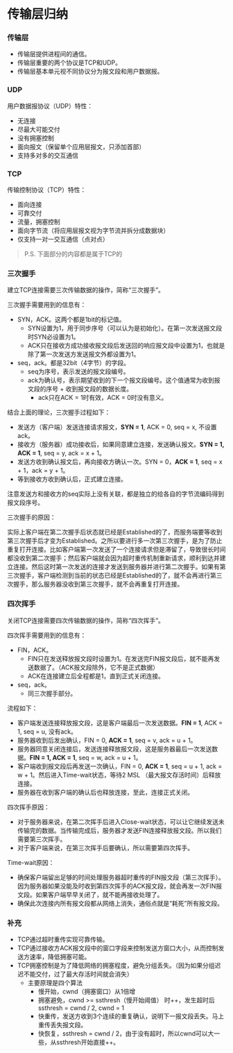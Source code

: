 # 传输层归纳

### 传输层

* 传输层提供进程间的通信。
* 传输层重要的两个协议是TCP和UDP。
* 传输层基本单元视不同协议分为报文段和用户数据报。



### UDP

用户数据报协议（UDP）特性：

* 无连接
* 尽最大可能交付
* 没有拥塞控制
* 面向报文（保留单个应用层报文，只添加首部）
* 支持多对多的交互通信



### TCP

传输控制协议（TCP）特性：

* 面向连接
* 可靠交付
* 流量，拥塞控制
* 面向字节流（将应用层报文视为字节流并拆分成数据块）
* 仅支持一对一交互通信（点对点）



> P.S. 下面部分的内容都是属于TCP的

### 三次握手

建立TCP连接需要三次传输数据的操作，简称“三次握手”。

三次握手需要用到的信息有：

* SYN，ACK。这两个都是1bit的标记值。
  * SYN设置为1，用于同步序号（可以认为是初始化）。在第一次发送报文段时SYN必设置为1。
  * ACK只在接收方成功接收报文段后发送回的响应报文段中设置为1，也就是除了第一次发送方发送报文外都设置为1。
* seq，ack。都是32bit（4字节）的字段。
  * seq为序号，表示发送的报文段编号。
  * ack为确认号，表示期望收到的下一个报文段编号。这个值通常为收到报文段的序号 + 收到报文段的数据长度。
    * ack只在ACK = 1时有效，ACK = 0时没有意义。

结合上面的理论，三次握手过程如下：

* 发送方（客户端）发送连接请求报文，**SYN = 1**, ACK = 0, seq = x, 不设置ack。
* 接收方（服务器）成功接收后，如果同意建立连接，发送确认报文。**SYN = 1, ACK = 1**, seq = y, ack = x + 1。
* 发送方收到确认报文后，再向接收方确认一次。SYN = 0，**ACK = 1**, seq = x + 1，ack = y + 1。
* 等到接收方收到确认后，正式建立连接。

注意发送方和接收方的seq实际上没有关联，都是独立的给各自的字节流编码得到报文段序号。

三次握手的原因：

实际上客户端在第二次握手后状态就已经是Established的了，而服务端要等收到第三次握手后才变为Established。之所以要进行多一次第三次握手，是为了防止重复打开连接。比如客户端第一次发送了一个连接请求但是滞留了，导致很长时间都没收到第二次握手；然后客户端就会因为超时重传机制重新请求，顺利到达并建立连接。然后这时第一次发送的连接才发送到服务器并进行第二次握手。如果有第三次握手，客户端检测到当前的状态已经是Established的了，就不会再进行第三次握手，那么服务器没收到第三次握手，就不会再重复打开连接。



### 四次挥手

关闭TCP连接需要四次传输数据的操作，简称“四次挥手”。

四次挥手需要用到的信息有：

* FIN，ACK。
  * FIN只在发送释放报文段时设置为1。在发送完FIN报文段后，就不能再发送数据了。（ACK报文段除外，它不是正式数据）
  * ACK在连接建立后全程都是1，直到正式关闭连接。
* seq，ack。
  * 同三次握手部分。

流程如下：

* 客户端发送连接释放报文段，这是客户端最后一次发送数据。**FIN = 1**, ACK = 1, seq = u, 没有ack。
* 服务器收到后发出确认，FIN = 0, **ACK = 1**, seq = v, ack = u + 1。
* 服务器同意关闭连接后，发送连接释放报文段，这是服务器最后一次发送数据。**FIN = 1, ACK = 1**, seq = w, ack = u + 1。
* 客户端收到报文段后再发送一次确认，FIN = 0, **ACK = 1**, seq = u + 1, ack = w + 1。然后进入Time-wait状态，等待2 MSL （最大报文存活时间）后释放连接。
* 服务器在收到客户端的确认后也释放连接，至此，连接正式关闭。

四次挥手原因：

* 对于服务器来说，在第二次挥手后进入Close-wait状态，可以让它继续发送未传输完的数据。当传输完成后，服务器才发送FIN连接释放报文段。所以我们需要第三次挥手。
* 对于客户端来说，在第三次挥手后要确认，所以需要第四次挥手。

Time-wait原因：

* 确保客户端留出足够的时间处理服务器超时重传的FIN报文段（第三次挥手）。因为服务器如果没能及时收到第四次挥手的ACK报文段，就会再发一次FIN报文段。如果客户端早早关闭了，就不能再接收处理了。
* 确保此次连接内所有报文段都从网络上消失，通俗点就是“耗死”所有报文段。



### 补充

* TCP通过超时重传实现可靠传输。
* TCP通过接收方ACK报文段中的窗口字段来控制发送方窗口大小，从而控制发送方速率，降低拥塞可能。
* TCP拥塞控制是为了降低网络的拥塞程度，避免分组丢失。（因为如果分组迟迟不能交付，过了最大存活时间就会消失）
  * 主要原理是四个算法
    * 慢开始，cwnd（拥塞窗口）从1倍增
    * 拥塞避免，cwnd >= ssthresh（慢开始阈值） 时++，发生超时后ssthresh = cwnd / 2, cwnd = 1
    * 快重传，发送方收到3个连续的重复确认，说明下一报文段丢失。马上重传丢失报文段。
    * 快恢复，ssthresh = cwnd / 2，由于没有超时，所以cwnd可以大一些，从ssthresh开始直接++。













